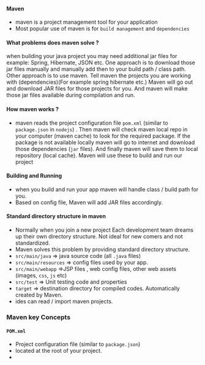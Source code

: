 #### Maven
- maven is a project management tool for your application
- Most popular use of maven is for `build management` and `dependencies`
#### What problems does maven solve ?
when building your java project you may need additional jar files for example: Spring, Hibernate, JSON etc. One approach is to download those jar files manually and manually add then to your build path / class path.
Other approach is to use maven. Tell maven the projects you are working with (dependencies)(For example spring hibernate etc.) Maven will go out and download JAR files for those projects for you.  And maven will make those jar files available during compilation and run. 
#### How maven works ?
- maven reads the project configuration file `pom.xml` (similar to `package.json` in `nodejs`) . Then maven will check maven local repo in your computer (maven cache) to look for the required package. If the package is not available locally maven will go to internet and download those dependencies (`jar` files). And finally maven will save them to local repository (local cache). Maven will use these to build and run our project
#### Building and Running
- when you build and run your app maven will handle class / build path for you. 
- Based on config file, Maven will add JAR files accordingly.

#### Standard directory structure in maven
- Normally when you join a new project Each development team dreams up their own directory structure. Not ideal for new comers and not standardized.
- Maven solves this problem by providing standard directory structure.
- `src/main/java` => java source code (all `.java` files)
- `src/main/resources` => config files used by your app.
- `src/main/webapp` =>JSP files , web config files, other web assets (images, `css`, `js` etc)
- `src/test` => Unit testing code and properties
- `target` => destination directory for compiled codes. Automatically created by Maven.
- ides can read / import maven projects. 
### Maven key Concepts
#### `POM.xml`
- Project configuration file (similar to `package.json`)
- located at the root of your project.
- 

